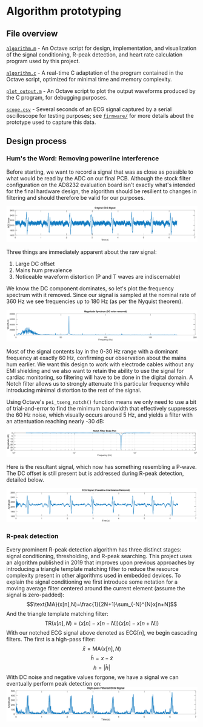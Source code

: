 # Algorithm prototyping
## File overview
[`algorithm.m`](algorithm/algorithm.m) - An Octave script for design, implementation, and visualization of the signal conditioning, R-peak detection, and heart rate calculation program used by this project.

[`algorithm.c`](algorithm/algorithm.c) - A real-time C adaptation of the program contained in the Octave script, optimized for minimal time and memory complexity.

[`plot_output.m`](algorithm/plot_output.m) - An Octave script to plot the output waveforms produced by the C program, for debugging purposes.

[`scope.csv`](algorithm/scope.csv) - Several seconds of an ECG signal captured by a serial oscilloscope for testing purposes; see [`firmware/`](firmware/) for more details about the prototype used to capture this data.
## Design process
### Hum's the Word: Removing powerline interference
Before starting, we want to record a signal that was as close as possible to what would be read by the ADC on our final PCB. Although the stock filter configuration on the AD8232 evaluation board isn't exactly what's intended for the final hardware design, the algorithm should be resilient to changes in filtering and should therefore be valid for our purposes.

![Original ECG signal](https://raw.githubusercontent.com/stevefarra/ec-stingy/main/docs/visuals/original_ecg_signal.png)

Three things are immediately apparent about the raw signal:
1. Large DC offset
2. Mains hum prevalence
3. Noticeable waveform distortion (P and T waves are indiscernable)

We know the DC component dominates, so let's plot the frequency spectrum with it removed. Since our signal is sampled at the nominal rate of 360 Hz we see frequencies up to 180 Hz (as per the Nyquist theorem).

![Magnitude spectrum](https://raw.githubusercontent.com/stevefarra/ec-stingy/main/docs/visuals/magnitude_spectrum.png)

Most of the signal contents lay in the 0-30 Hz range with a dominant frequency at exactly 60 Hz, confirming our observation about the mains hum earlier. We want this design to work with electrode cables without any EMI shielding and we also want to retain the ability to use the signal for cardiac monitoring, so filtering will have to be done in the digital domain. A Notch filter allows us to strongly attenuate this particular frequency while introducing minimal distortion to the rest of the signal.

Using Octave's `pei_tseng_notch()` function means we only need to use a bit of trial-and-error to find the minimum bandwidth that effectively suppresses the 60 Hz noise, which visually occurs around 5 Hz, and yields a filter with an attentuation reaching nearly -30 dB:

![Notch filter bode plot](https://raw.githubusercontent.com/stevefarra/ec-stingy/main/docs/visuals/notch_filter_bode_plot.png)

Here is the resultant signal, which now has something resembling a P-wave. The DC offset is still present but is addressed during R-peak detection, detailed below.

![Filtered ECG signal](https://raw.githubusercontent.com/stevefarra/ec-stingy/main/docs/visuals/ecg_signal_filtered.png)

### R-peak detection
Every prominent R-peak detection algorithm has three distinct stages: signal conditioning, thresholding, and R-peak searching. This project uses an algorithm published in 2019 that improves upon previous approaches by introducing a triangle template matching filter to reduce the resource complexity present in other algorithms used in embedded devices. To explain the signal conditioning we first introduce some notation for a moving average filter centered around the current element (assume the signal is zero-padded):
$$\text{MA}(x[n],N)=\frac{1}{2N+1}\sum_{-N}^{N}x[n+N]$$
And the triangle template matching filter:
$$\text{TR}(x[n],N)=(x[n]-x[n-N])(x[n]-x[n+N])$$
With our notched ECG signal above denoted as $\text{ECG}[n]$, we begin cascading filters. The first is a high-pass filter:
$$\bar{x} = \text{MA}(x[n],N)$$
$$\hat{h} = x - \bar{x}$$
$$h = |\hat{h}|$$
With DC noise and negative values forgone, we have a signal we can eventually perform peak detection on:
![High pass filter](https://raw.githubusercontent.com/stevefarra/ec-stingy/main/docs/visuals/high_pass_filter.png)


